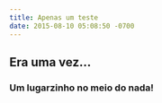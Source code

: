 ```yaml
---
title: Apenas um teste
date: 2015-08-10 05:08:50 -0700
---
```


## Era uma vez...
### Um lugarzinho no meio do nada!
